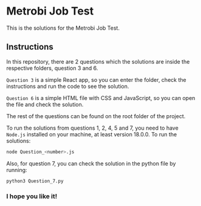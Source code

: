 # Metrobi Job Test

This is the solutions for the Metrobi Job Test.

## Instructions

In this repository, there are 2 questions which the solutions are inside the respective folders, question 3 and 6.

`Question 3` is a simple React app, so you can enter the folder, check the instructions and run the code to see the solution.

`Question 6` is a simple HTML file with CSS and JavaScript, so you can open the file and check the solution.

The rest of the questions can be found on the root folder of the project.

To run the solutions from questions 1, 2, 4, 5 and 7, you need to have `Node.js` installed on your machine, at least version 18.0.0. To run the solutions:

```bash
node Question_<number>.js
```

Also, for question 7, you can check the solution in the python file by running:

```bash
python3 Question_7.py
```

### I hope you like it!